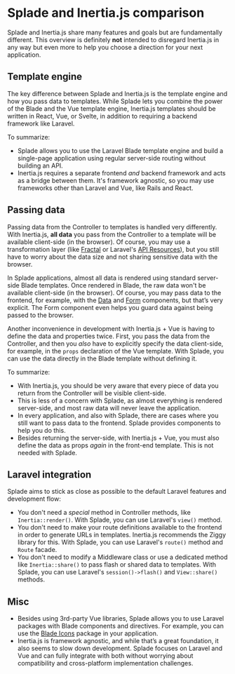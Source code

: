 # Splade and Inertia.js comparison

Splade and Inertia.js share many features and goals but are fundamentally different. This overview is definitely **not** intended to disregard Inertia.js in any way but even more to help you choose a direction for your next application.

## Template engine

The key difference between Splade and Inertia.js is the template engine and how you pass data to templates. While Splade lets you combine the power of the Blade and the Vue template engine, Inertia.js templates should be written in React, Vue, or Svelte, in addition to requiring a backend framework like Laravel.

To summarize:
* Splade allows you to use the Laravel Blade template engine and build a single-page application using regular server-side routing without building an API.
* Inertia.js requires a separate frontend *and* backend framework and acts as a bridge between them. It's framework agnostic, so you may use frameworks other than Laravel and Vue, like Rails and React.

## Passing data

Passing data from the Controller to templates is handled very differently. With Inertia.js, **all data** you pass from the Controller to a template will be available client-side (in the browser). Of course, you may use a transformation layer (like [Fractal](https://fractal.thephpleague.com) or Laravel's [API Resources](https://laravel.com/docs/9.x/eloquent-resources)), but you still have to worry about the data size and not sharing sensitive data with the browser.

In Splade applications, almost all data is rendered using standard server-side Blade templates. Once rendered in Blade, the raw data won't be available client-side (in the browser). Of course, you may pass data to the frontend, for example, with the [Data](/x-data.md) and [Form](/x-form.md) components, but that’s very explicit. The Form component even helps you guard data against being passed to the browser.

Another inconvenience in development with Inertia.js + Vue is having to define the data and properties twice. First, you pass the data from the Controller, and then you *also* have to explicitly specify the data client-side, for example, in the `props` declaration of the Vue template. With Splade, you can use the data directly in the Blade template without defining it.

To summarize:
* With Inertia.js, you should be very aware that every piece of data you return from the Controller will be visible client-side.
* This is less of a concern with Splade, as almost everything is rendered server-side, and most raw data will never leave the application.
* In every application, and also with Splade, there are cases where you still want to pass data to the frontend. Splade provides components to help you do this.
* Besides returning the server-side, with Inertia.js + Vue, you must also define the data as props *again* in the front-end template. This is not needed with Splade.

## Laravel integration

Splade aims to stick as close as possible to the default Laravel features and development flow:

* You don't need a *special* method in Controller methods, like `Inertia::render()`. With Splade, you can use Laravel's `view()` method.
* You don't need to make your route definitions available to the frontend in order to generate URLs in templates. Inertia.js recommends the Ziggy library for this. With Splade, you can use Laravel's `route()` method and `Route` facade.
* You don't need to modify a Middleware class or use a dedicated method like `Inertia::share()` to pass flash or shared data to templates. With Splade, you can use Laravel's `session()->flash()` and `View::share()` methods.

## Misc

* Besides using 3rd-party Vue libraries, Splade allows you to use Laravel packages with Blade components and directives. For example, you can use the [Blade Icons](https://blade-ui-kit.com/blade-icons) package in your application.
* Inertia.js is framework agnostic, and while that’s a great foundation, it also seems to slow down development. Splade focuses on Laravel and Vue and can fully integrate with both without worrying about compatibility and cross-platform implementation challenges.